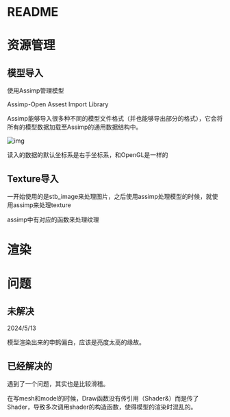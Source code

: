 # README

# 资源管理

## 模型导入

使用Assimp管理模型

Assimp-Open Assest Import Library

Assimp能够导入很多种不同的模型文件格式（并也能够导出部分的格式），它会将所有的模型数据加载至Assimp的通用数据结构中。

![img](https://learnopengl-cn.github.io/img/03/01/assimp_structure.png)

读入的数据的默认坐标系是右手坐标系，和OpenGL是一样的



## Texture导入

一开始使用的是stb_image来处理图片，之后使用assimp处理模型的时候，就使用assimp来处理texture

assimp中有对应的函数来处理纹理



# 渲染







# 问题

## 未解决

2024/5/13

模型渲染出来的申鹤偏白，应该是亮度太高的缘故。



## 已经解决的

遇到了一个问题，其实也是比较滑稽。

在写mesh和model的时候，Draw函数没有传引用（Shader&）而是传了Shader，导致多次调用shader的构造函数，使得模型的渲染时混乱的。

